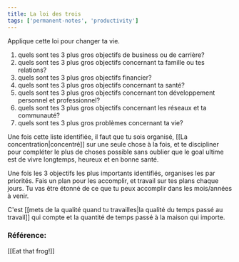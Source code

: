 ```yaml
---
title: La loi des trois
tags: ['permanent-notes', 'productivity']
---
```


Applique cette loi pour changer ta vie. 

1. quels sont tes 3 plus gros objectifs de business ou de carrière?
2. quels sont tes 3 plus gros objectifs concernant ta famille ou tes relations?
3. quels sont tes 3 plus gros objectifs financier?
4. quels sont tes 3 plus gros objectifs concernant ta santé?
5. quels sont tes 3 plus gros objectifs concernant ton développement personnel et professionnel?
6. quels sont tes 3 plus gros objectifs concernant les réseaux et ta communauté?
7. quels sont tes 3 plus gros problèmes concernant ta vie?

Une fois cette liste identifiée, il faut que tu sois organisé, [[La concentration|concentré]] sur une seule chose à la fois, et te discipliner pour compléter le plus de choses possible sans oublier que le goal ultime est de vivre longtemps, heureux et en bonne santé.

Une fois les 3 objectifs les plus importants identifiés, organises les par priorités. Fais un plan pour les accomplir, et travail sur tes plans chaque jours. Tu vas être étonné de ce que tu peux accomplir dans les mois/années à venir.

C'est [[mets de la qualité quand tu travailles|la qualité du temps passé au travail]] qui compte et la quantité de temps passé à la maison qui importe. 

### Référence:
[[Eat that frog!]]